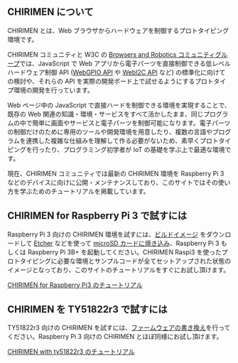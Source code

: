 ## CHIRIMEN について

CHIRIMEN とは、Web ブラウザからハードウェアを制御するプロトタイピング環境です。

CHIRIMEN コミュニティと W3C の [Browsers and Robotics コミュニティグループ](https://www.w3.org/community/browserobo/)では、JavaScript で Web アプリから電子パーツを直接制御できる低レベルハードウェア制御 API ([WebGPIO API](http://browserobo.github.io/WebGPIO) や [WebI2C API](http://browserobo.github.io/WebI2C) など) の標準化に向けての検討や、それらの API を実際の開発ボード上で試せるようにするプロトタイプ環境の開発を行っています。

Web ページ中の JavaScript で直接ハードを制御できる環境を実現することで、既存の Web 関連の知識・環境・サービスをすべて活かしたまま、同じプログラムの中で簡単に画面やサービスと電子パーツを制御可能になります。電子パーツの制御だけのために専用のツールや開発環境を用意したり、複数の言語やプログラムを連携した複雑な仕組みを理解して作る必要がないため、素早くプロトタイピングを行ったり、プログラミング初学者が IoT の基礎を学ぶ上で最適な環境です。

現在、CHIRIMEN コミュニティでは最新の CHIRIMEN 環境を Raspberry Pi 3 などのデバイスに向けに公開・メンテナンスしており、このサイトではその使い方を学ぶためのチュートリアルを掲載しています。

## CHIRIMEN for Raspberry Pi 3 で試すには

Raspberry Pi 3 向けの CHIRIMEN 環境を試すには、[ビルドイメージ](https://r.chirimen.org/sdimage) をダウンロードして [Etcher](https://www.balena.io/etcher/) などを使って [microSD カードに焼き込み](sdcard.md)、Raspberry Pi 3 もしくは Raspberry Pi 3B+ を起動してください。CHIRIMEN Raspi3 を使ったプロトタイピングに必要な環境とサンプルコードが全てセットアップされた状態のイメージとなっており、このサイトのチュートリアルをすぐにお試し頂けます。

[CHIRIMEN for Raspberry Pi3 のチュートリアル](https://tutorial.chirimen.org/raspi/)

## CHIRIMEN を TY51822r3 で試すには

TY51822r3 向けの CHIRIMEN を試すには、[ファームウェアの書き換え](https://tutorial.chirimen.org/ty51822r3/ja/bridge)を行ってください。Raspberry Pi 3 向けの CHIRIMEN とほぼ同様にお試し頂けます。

[CHIRIMEN with ty51822r3 のチュートリアル](https://tutorial.chirimen.org/ty51822r3/)
